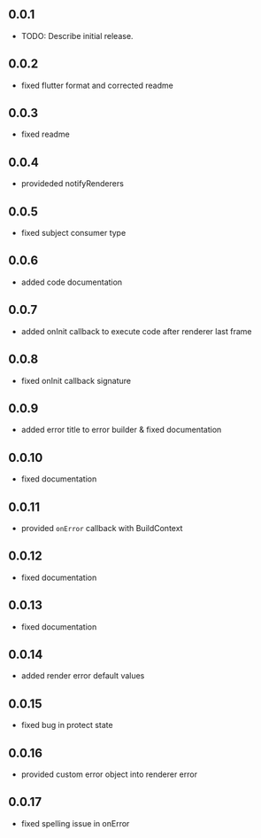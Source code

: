 ## 0.0.1

* TODO: Describe initial release.

## 0.0.2

* fixed flutter format and corrected readme

## 0.0.3

* fixed readme

## 0.0.4

* provideded notifyRenderers

## 0.0.5

* fixed subject consumer type

## 0.0.6

* added code documentation

## 0.0.7

* added onInit callback to execute code after renderer last frame

## 0.0.8

* fixed onInit callback signature

## 0.0.9

* added error title to error builder & fixed documentation

## 0.0.10

* fixed documentation

## 0.0.11

* provided `onError` callback with BuildContext

## 0.0.12

* fixed documentation

## 0.0.13

* fixed documentation

## 0.0.14

* added render error default values

## 0.0.15

* fixed bug in protect state

## 0.0.16

* provided custom error object into renderer error

## 0.0.17

* fixed spelling issue in onError

